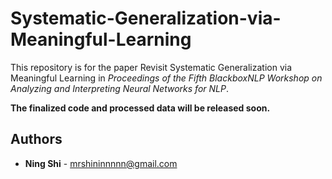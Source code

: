 # Systematic-Generalization-via-Meaningful-Learning
This repository is for the paper Revisit Systematic Generalization via Meaningful Learning in *Proceedings of the Fifth BlackboxNLP Workshop on Analyzing and Interpreting Neural Networks for NLP*.

**The finalized code and processed data will be released soon.**

## Authors
* **Ning Shi** - mrshininnnnn@gmail.com
